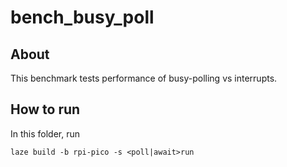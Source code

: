 # bench_busy_poll

## About

This benchmark tests performance of busy-polling vs interrupts.

## How to run

In this folder, run

    laze build -b rpi-pico -s <poll|await>run
